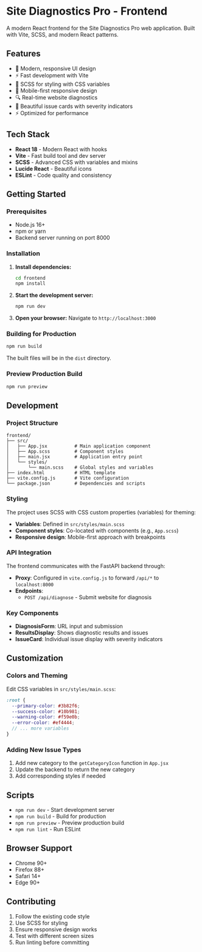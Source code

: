 # Site Diagnostics Pro - Frontend

A modern React frontend for the Site Diagnostics Pro web application. Built with Vite, SCSS, and modern React patterns.

## Features

- 🎨 Modern, responsive UI design
- ⚡ Fast development with Vite
- 🎯 SCSS for styling with CSS variables
- 📱 Mobile-first responsive design
- 🔍 Real-time website diagnostics
- 🎨 Beautiful issue cards with severity indicators
- ⚡ Optimized for performance

## Tech Stack

- **React 18** - Modern React with hooks
- **Vite** - Fast build tool and dev server
- **SCSS** - Advanced CSS with variables and mixins
- **Lucide React** - Beautiful icons
- **ESLint** - Code quality and consistency

## Getting Started

### Prerequisites

- Node.js 16+ 
- npm or yarn
- Backend server running on port 8000

### Installation

1. **Install dependencies:**
   ```bash
   cd frontend
   npm install
   ```

2. **Start the development server:**
   ```bash
   npm run dev
   ```

3. **Open your browser:**
   Navigate to `http://localhost:3000`

### Building for Production

```bash
npm run build
```

The built files will be in the `dist` directory.

### Preview Production Build

```bash
npm run preview
```

## Development

### Project Structure

```
frontend/
├── src/
│   ├── App.jsx          # Main application component
│   ├── App.scss         # Component styles
│   ├── main.jsx         # Application entry point
│   └── styles/
│       └── main.scss    # Global styles and variables
├── index.html           # HTML template
├── vite.config.js       # Vite configuration
└── package.json         # Dependencies and scripts
```

### Styling

The project uses SCSS with CSS custom properties (variables) for theming:

- **Variables**: Defined in `src/styles/main.scss`
- **Component styles**: Co-located with components (e.g., `App.scss`)
- **Responsive design**: Mobile-first approach with breakpoints

### API Integration

The frontend communicates with the FastAPI backend through:

- **Proxy**: Configured in `vite.config.js` to forward `/api/*` to `localhost:8000`
- **Endpoints**: 
  - `POST /api/diagnose` - Submit website for diagnosis

### Key Components

- **DiagnosisForm**: URL input and submission
- **ResultsDisplay**: Shows diagnostic results and issues
- **IssueCard**: Individual issue display with severity indicators

## Customization

### Colors and Theming

Edit CSS variables in `src/styles/main.scss`:

```scss
:root {
  --primary-color: #3b82f6;
  --success-color: #10b981;
  --warning-color: #f59e0b;
  --error-color: #ef4444;
  // ... more variables
}
```

### Adding New Issue Types

1. Add new category to the `getCategoryIcon` function in `App.jsx`
2. Update the backend to return the new category
3. Add corresponding styles if needed

## Scripts

- `npm run dev` - Start development server
- `npm run build` - Build for production
- `npm run preview` - Preview production build
- `npm run lint` - Run ESLint

## Browser Support

- Chrome 90+
- Firefox 88+
- Safari 14+
- Edge 90+

## Contributing

1. Follow the existing code style
2. Use SCSS for styling
3. Ensure responsive design works
4. Test with different screen sizes
5. Run linting before committing
